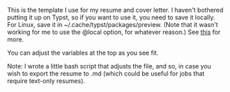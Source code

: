 This is the template I use for my resume and cover letter. I haven't bothered putting it up on Typst, so if you want to use it, you need to save it locally. For Linux, save it in ~/.cache/typst/packages/preview. (Note that it wasn't working for me to use the @local option, for whatever reason.) See [this](https://github.com/typst/packages?tab=readme-ov-file#local-packages) for more.

You can adjust the variables at the top as you see fit.

Note: I wrote a little bash script that adjusts the file, and so, in case you wish to export the resume to .md (which could be useful for jobs that require text-only resumes). 
